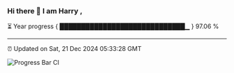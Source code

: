 ### Hi there 👋 I am Harry , 

⏳ Year progress { █████████████████████████████▁ } 97.06 %

---

⏰ Updated on Sat, 21 Dec 2024 05:33:28 GMT

![Progress Bar CI](https://github.com/duykhang68/duykhang68/workflows/Progress%20Bar%20CI/badge.svg)
